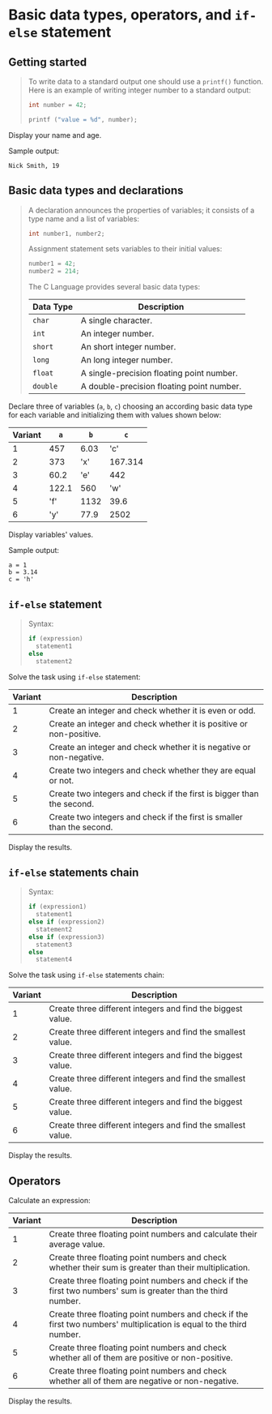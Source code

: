 # Basic data types, operators, and `if-else` statement

## Getting started

> To write data to a standard output one should use a `printf()` function. Here is an example of writing integer number to a standard output:
>
> ```c
> int number = 42;
>
> printf ("value = %d", number);
> ```

Display your name and age.

Sample output:

```
Nick Smith, 19
```

## Basic data types and declarations

> A declaration announces the properties of variables; it consists of a type name and a list of variables:
>
> ```c
> int number1, number2;
> ```
>
> Assignment statement sets variables to their initial values:
>
> ```c
> number1 = 42;
> number2 = 214;
> ```
>
> The C Language provides several basic data types:
>
> | Data Type | Description                               |
> | --------- | ----------------------------------------- |
> | `char`    | A single character.                       |
> | `int`     | An integer number.                        |
> | `short`   | An short integer number.                  |
> | `long`    | An long integer number.                   |
> | `float`   | A single-precision floating point number. |
> | `double`  | A double-precision floating point number. |

Declare three of variables (`a`, `b`, `c`) choosing an according basic data type for each variable and initializing them with values shown below:

| Variant | `a`   | `b`  | `c`     |
| ------- | ----- | ---- | ------- |
| 1       | 457   | 6.03 | 'c'     |
| 2       | 373   | 'x'  | 167.314 |
| 3       | 60.2  | 'e'  | 442     |
| 4       | 122.1 | 560  | 'w'     |
| 5       | 'f'   | 1132 | 39.6    |
| 6       | 'y'   | 77.9 | 2502    |

Display variables' values.

Sample output:

```
a = 1
b = 3.14
c = 'h'
```

## `if-else` statement

> Syntax:
>
> ```c
> if (expression)
>   statement1
> else
>   statement2
> ```

Solve the task using `if-else` statement:

| Variant | Description                                                            |
| ------- | ---------------------------------------------------------------------- |
| 1       | Create an integer and check whether it is even or odd.                 |
| 2       | Create an integer and check whether it is positive or non-positive.    |
| 3       | Create an integer and check whether it is negative or non-negative.    |
| 4       | Create two integers and check whether they are equal or not.           |
| 5       | Create two integers and check if the first is bigger than the second.  |
| 6       | Create two integers and check if the first is smaller than the second. |

Display the results.

## `if-else` statements chain

> Syntax:
>
> ```c
> if (expression1)
>   statement1
> else if (expression2)
>   statement2
> else if (expression3)
>   statement3
> else
>   statement4
> ```

Solve the task using `if-else` statements chain:

| Variant | Description                                                  |
| ------- | ------------------------------------------------------------ |
| 1       | Create three different integers and find the biggest value.  |
| 2       | Create three different integers and find the smallest value. |
| 3       | Create three different integers and find the biggest value.  |
| 4       | Create three different integers and find the smallest value. |
| 5       | Create three different integers and find the biggest value.  |
| 6       | Create three different integers and find the smallest value. |

Display the results.

## Operators

Calculate an expression:

| Variant | Description                                                                                                          |
| ------- | -------------------------------------------------------------------------------------------------------------------- |
| 1       | Create three floating point numbers and calculate their average value.                                               |
| 2       | Create three floating point numbers and check whether their sum is greater than their multiplication.                |
| 3       | Create three floating point numbers and check if the first two numbers' sum is greater than the third number.        |
| 4       | Create three floating point numbers and check if the first two numbers' multiplication is equal to the third number. |
| 5       | Create three floating point numbers and check whether all of them are positive or non-positive.                      |
| 6       | Create three floating point numbers and check whether all of them are negative or non-negative.                      |

Display the results.